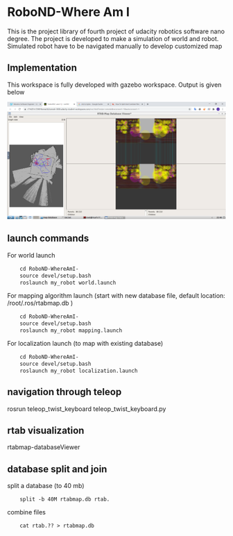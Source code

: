# RoboND-Where Am I

This is the project library of fourth project of udacity robotics software nano degree. The project is developed to make a simulation of world and robot. Simulated robot have to be navigated manually to develop customized map

## Implementation

This workspace is fully developed with gazebo workspace. Output is given below

![alt text](output/rtab.png)


## launch commands

For world launch

		cd RoboND-WhereAmI-
		source devel/setup.bash
		roslaunch my_robot world.launch
        
For mapping algorithm launch (start with new database file, default location: /root/.ros/rtabmap.db )

		cd RoboND-WhereAmI-
		source devel/setup.bash
		roslaunch my_robot mapping.launch
        
For localization launch (to map with existing database)

		cd RoboND-WhereAmI-
		source devel/setup.bash
		roslaunch my_robot localization.launch
        
## navigation through teleop

rosrun teleop_twist_keyboard teleop_twist_keyboard.py

## rtab visualization

rtabmap-databaseViewer <path to database file>
  
## database split and join
  
split a database (to 40 mb)

		split -b 40M rtabmap.db rtab.
        
combine files

		cat rtab.?? > rtabmap.db